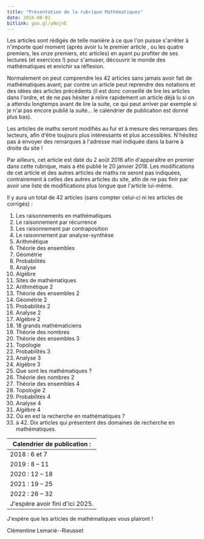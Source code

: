 ```yaml
---
title: "Présentation de la rubrique Mathématiques"
date: 2016-08-02
bitlink: goo.gl/yNojnE
---
```


Les articles sont rédigés de telle manière à ce que l'on puisse s'arrêter à n'importe quel moment (après avoir lu le premier article , ou les quatre premiers, les onze premiers, etc articles) en ayant pu profiter de ses lectures (et exercices !) pour s'amuser, découvrir le monde des mathématiques et enrichir sa réflexion.

Normalement on peut comprendre les 42 articles sans jamais avoir fait de mathématiques avant; par contre un article peut reprendre des notations et des idées des articles précédents (il est donc conseillé de lire les articles dans l'ordre, et de ne pas hésiter à relire rapidement un article déjà lu si on a attendu longtemps avant de lire la suite, ce qui peut arriver par exemple si je n'ai pas encore publié la suite... le calendrier de publication est donné plus bas).

Les articles de maths seront modifiés au fur et à mesure des remarques des lecteurs, afin d'être toujours plus intéressants et plus accessibles. N'hésitez pas à envoyer des remarques à l'adresse mail indiquée dans la barre à droite du site ! 

Par ailleurs, cet article est daté du 2 août 2016 afin d'apparaître en premier dans cette rubrique, mais a été publié le 20 janvier 2018. Les modifications de cet article et des autres articles de maths ne seront pas indiquées, contrairement à celles des autres articles du site, afin de ne pas finir par avoir une liste de modifications plus longue que l'article lui-même.

Il y aura un total de 42 articles (sans compter celui-ci ni les articles de corrigés) :

1) Les raisonnements en mathématiques
2) Le raisonnement par récurrence
3) Les raisonnement par contraposition
4) Le raisonnement par analyse-synthèse
5) Arithmétique
6) Théorie des ensembles
7) Géométrie
8) Probabilités
9) Analyse
10) Algèbre
11) Sites de mathématiques
12) Arithmétique 2
13) Théorie des ensembles 2
14) Géométrie 2
15) Probabilités 2
16) Analyse 2
17) Algèbre 2
18) 18 grands mathématiciens
19) Théorie des nombres
20) Théorie des ensembles 3
21) Topologie
22) Probabilités 3
23) Analyse 3
24) Algèbre 3
25) Que sont les mathématiques ?
26) Théorie des nombres 2
27) Théorie des ensembles 4
28) Topologie 2
29) Probabilités 4
30) Analyse 4
31) Algèbre 4
32) Où en est la recherche en mathématiques ?
33)  à 42. Dix articles qui présentent des domaines de recherche en mathématiques.

 
| Calendrier de publication : | 
|-----------------------------|
| 2018 : 6 et 7 | 
| 2019 : 8 – 11 | 
| 2020 : 12 – 18 | 
| 2021 : 19 – 25 | 
| 2022 : 26 – 32 | 
| J'espère avoir fini d'ici 2025. |

J'espère que les articles de mathématiques vous plairont !

Clémentine Lemarié--Rieusset
